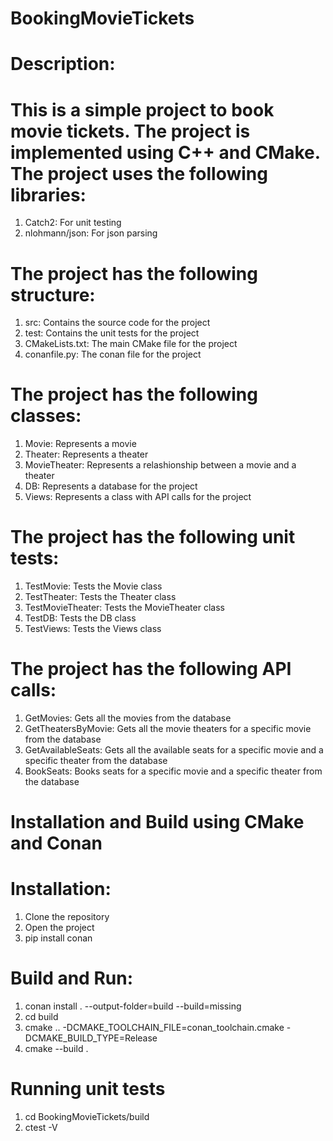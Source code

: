 # BookingMovieTickets

# Description: 

# This is a simple project to book movie tickets. The project is implemented using C++ and CMake. The project uses the following libraries:
1. Catch2: For unit testing
2. nlohmann/json: For json parsing

# The project has the following structure:
1. src: Contains the source code for the project
2. test: Contains the unit tests for the project
3. CMakeLists.txt: The main CMake file for the project
4. conanfile.py: The conan file for the project

# The project has the following classes:
1. Movie: Represents a movie
2. Theater: Represents a theater
3. MovieTheater: Represents a relashionship between a movie and a theater
4. DB: Represents a database for the project
5. Views: Represents a class with API calls for the project

# The project has the following unit tests:
1. TestMovie: Tests the Movie class
2. TestTheater: Tests the Theater class
3. TestMovieTheater: Tests the MovieTheater class
4. TestDB: Tests the DB class
5. TestViews: Tests the Views class

# The project has the following API calls:
1. GetMovies: Gets all the movies from the database
2. GetTheatersByMovie: Gets all the movie theaters for a specific movie from the database
8. GetAvailableSeats: Gets all the available seats for a specific movie and a specific theater from the database
9. BookSeats: Books seats for a specific movie and a specific theater from the database


# Installation and Build using CMake and Conan

# Installation:
1. Clone the repository
2. Open the project 
3. pip install conan

# Build and Run:
1. conan install . --output-folder=build --build=missing
2. cd build
3. cmake .. -DCMAKE_TOOLCHAIN_FILE=conan_toolchain.cmake -DCMAKE_BUILD_TYPE=Release
4. cmake --build .  

# Running unit tests

1. cd BookingMovieTickets/build
2. ctest -V 
